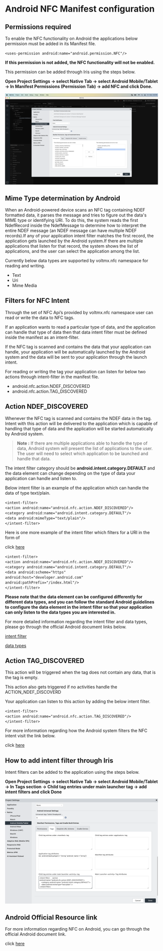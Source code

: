                             
Android NFC Manifest configuration
==================================

## Permissions required 

To enable the NFC functionality on Android the applications below permission must be added in its Manifest file. 

`<uses-permission android:name="android.permission.NFC"/>`

<b>If this permission is not added, the NFC functionality will not be enabled.</b>

This permission can be added through Iris using the steps below. 

<b>Open Project Settings -> select Native Tab -> select Android Mobile/Tablet -> In Manifest Permissions (Permission Tab) -> add NFC and click Done.</b>


![](resources/Images/nfc_001.png)


## Mime Type determination by Android 

When an Android-powered device scans an NFC tag containing NDEF formatted data, it parses the message and tries to figure out the data's MIME type or identifying URI. To do this, the system reads the first NdefRecord inside the NdefMessage to determine how to interpret the entire NDEF message (an NDEF message can have multiple NDEF records).If any of your application intent filter matches the first record, the application gets launched by the Android system.If there are multiple applications that listen for that record, the system shows the list of applications, and the user can select the application among the list. 

Currently below data types are supported by voltmx.nfc namespace for reading and writing. 

* Text 
* Uri 
* Mime Media 

## Filters for NFC Intent 

Through the set of NFC Api’s provided by voltmx.nfc namespace user can read or write the data to NFC tags. 

If an application wants to read a particular type of data, and the application can handle that type of data then that data intent filter must be defined inside the manifest as an intent-filter. 

If the NFC tag is scanned and contains the data that your application can handle, your application will be automatically launched by the Android system and the data will be sent to your application through the launch intent. 

For reading or writing the tag your application can listen for below two actions through intent-filter in the manifest file. 

* android.nfc.action.NDEF_DISCOVERED 
* android.nfc.action.TAG_DISCOVERED 

## Action NDEF_DISCOVERED 

Whenever the NFC tag is scanned and contains the NDEF data in the tag. Intent with this action will be delivered to the application which is capable of handling that type of data and the application will be started automatically by Android system. 

>**Note :** If there are multiple applications able to handle the type of data, Android system will present the list of applications to the user. The user will need to select which application to be launched and handle that data. 

The intent filter category should be <b>android.intent.category.DEFAULT</b> and the data element can change depending on the type of data your application can handle and listen to. 

Below intent filter is an example of the application which can handle the data of type text/plain. 

`<intent-filter>`<br>
`<action android:name="android.nfc.action.NDEF_DISCOVERED"/>`<br>
`<category android:name="android.intent.category.DEFAULT"/>`<br> 
`<data android:mimeType="text/plain"/>`<br>
`</intent-filter>`

Here is one more example of the intent filter which filters for a URI in the form of

click [here](https://developer.android.com/index.html)

`<intent-filter>`<br>
`<action android:name="android.nfc.action.NDEF_DISCOVERED"/>`<br>
`<category android:name="android.intent.category.DEFAULT"/>`<br> 
`<data android:scheme="https"`<br>
`android:host="developer.android.com"`<br>
`android:pathPrefix="/index.html"/>`<br>
`</intent-filter>`

<b>Please note that the data element can be configured differently for different data types, and you can follow the standard Android guidelines to configure the data element in the intent filter so that your application can only listen to the data types you are interested in.</b>

For more detailed information regarding the intent filter and data types, please go through the official Android document links below. 

[intent filter](https://developer.android.com/guide/components/intents-filters )

[data types](https://developer.android.com/guide/topics/manifest/data-element )

## Action TAG_DISCOVERED 

This action will be triggered when the tag does not contain any data, that is the tag is empty. 

This action also gets triggered if no activities handle the ACTION_NDEF_DISCOVERD 

Your application can listen to this action by adding the below intent filter.

`<intent-filter>`<br>
`<action android:name="android.nfc.action.TAG_DISCOVERED"/>`<br>
`</intent-filter>`

For more information regarding how the Android system filters the NFC intent visit the link below. 

click [here](https://developer.android.com/develop/connectivity/nfc/nfc#dispatching)

## How to add intent filter through Iris 

Intent filters can be added to the application using the steps below. 

<b>Open Project Settings -> select Native Tab -> select Android Mobile/Tablet -> In Tags section ->  Child tag entries under main launcher <activity> tag -> add intent filters and click Done</b>


![](resources/Images/nfc_002.png)


## Android Official Resource link 

For more information regarding NFC on Android, you can go through the official Android document link. 

click [here](https://developer.android.com/develop/connectivity/nfc)

